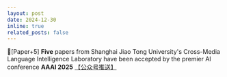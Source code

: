 ```yaml
---
layout: post
date: 2024-12-30
inline: true
related_posts: false
---
```


📃[Paper+5] **Five** papers from Shanghai Jiao Tong University's Cross-Media Language Intelligence Laboratory have been accepted by the premier AI conference **AAAI 2025** <a href="https://mp.weixin.qq.com/s/JpWlSVmr3rp3QjZslKqNIw"> 【公众号推送】</a>
